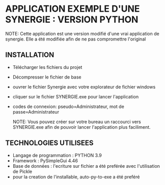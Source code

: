 # APPLICATION EXEMPLE D'UNE SYNERGIE : VERSION PYTHON

NOTE: Cette application est une version modifié d'une vrai application de synergie. Elle a été modifiée afin de ne pas compromettre l'original

## INSTALLATION

- Télécharger les fichiers du projet
- Décompresser le fichier de base
- ouvrer le fichier Synergie avec votre explorateur de fichier windows
- cliquer sur le fichier SYNERGIE.exe pour lancer l'application
- codes de connexion: pseudo=Administrateur, mot de passe=Administrateur

  NOTE: Vous pouvez créer sur votre bureau un raccourci vers SYNERGIE.exe afin de pouvoir lancer l'application plus faciliment.

## TECHNOLOGIES UTILISEES

- Langage de programmation : PYTHON 3.9
- Framework : PySimpleGui 4.46
- Base de données : l'ecriture sur fichier a été preférée avec l'utilisation de Pickle
- pour la creation de l'installable, auto-py-to-exe a été preféré
